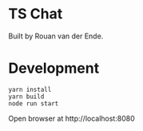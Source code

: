 # TS Chat

Built by Rouan van der Ende.

# Development

```
yarn install
yarn build
node run start
```

Open browser at http://localhost:8080